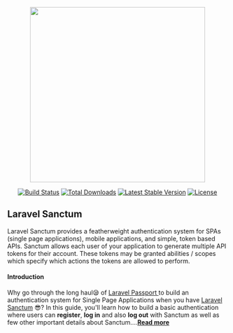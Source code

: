 <p align="center"><a href="https://laravel.com" target="_blank"><img src="https://raw.githubusercontent.com/laravel/art/master/logo-lockup/5%20SVG/2%20CMYK/1%20Full%20Color/laravel-logolockup-cmyk-red.svg" width="400"></a></p>

<p align="center">
<a href="https://travis-ci.org/laravel/framework"><img src="https://travis-ci.org/laravel/framework.svg" alt="Build Status"></a>
<a href="https://packagist.org/packages/laravel/framework"><img src="https://img.shields.io/packagist/dt/laravel/framework" alt="Total Downloads"></a>
<a href="https://packagist.org/packages/laravel/framework"><img src="https://img.shields.io/packagist/v/laravel/framework" alt="Latest Stable Version"></a>
<a href="https://packagist.org/packages/laravel/framework"><img src="https://img.shields.io/packagist/l/laravel/framework" alt="License"></a>
</p>

## Laravel Sanctum

Laravel Sanctum provides a featherweight authentication system for SPAs (single page applications), mobile applications, and simple, token based APIs. Sanctum allows each user of your application to generate multiple API tokens for their account. These tokens may be granted abilities / scopes which specify which actions the tokens are allowed to perform.

#### Introduction
Why go through the long haul😪 of  [Laravel Passport ](https://laravel.com/docs/8.x/passport) to build an authentication system for Single Page Applications when you have  [Laravel Sanctum](https://laravel.com/docs/8.x/sanctum) 😎? 
In this guide, you'll learn how to build a basic authentication where users can **register**, **log in** and also **log out** with Sanctum as well as few other important details about Sanctum....**[Read more](https://roxie.hashnode.dev/laravel-8-api-authentication-using-laravel-sanctum)**
